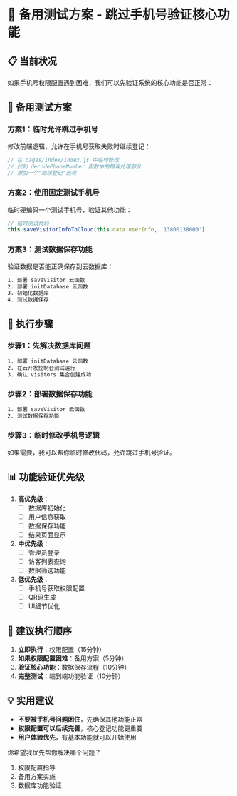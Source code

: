 # 🔄 备用测试方案 - 跳过手机号验证核心功能

## 📋 当前状况

如果手机号权限配置遇到困难，我们可以先验证系统的核心功能是否正常：

## 🎯 备用测试方案

### 方案1：临时允许跳过手机号
修改前端逻辑，允许在手机号获取失败时继续登记：

```javascript
// 在 pages/index/index.js 中临时修改
// 找到 decodePhoneNumber 函数中的错误处理部分
// 添加一个"继续登记"选项
```

### 方案2：使用固定测试手机号
临时硬编码一个测试手机号，验证其他功能：

```javascript
// 临时测试代码
this.saveVisitorInfoToCloud(this.data.userInfo, '13800138000')
```

### 方案3：测试数据保存功能
验证数据是否能正确保存到云数据库：

```bash
1. 部署 saveVisitor 云函数
2. 部署 initDatabase 云函数  
3. 初始化数据库
4. 测试数据保存
```

## 🚀 执行步骤

### 步骤1：先解决数据库问题
```bash
1. 部署 initDatabase 云函数
2. 在云开发控制台测试运行
3. 确认 visitors 集合创建成功
```

### 步骤2：部署数据保存功能
```bash
1. 部署 saveVisitor 云函数
2. 测试数据保存功能
```

### 步骤3：临时修改手机号逻辑
如果需要，我可以帮你临时修改代码，允许跳过手机号验证。

## 📊 功能验证优先级

1. **高优先级**：
   - [ ] 数据库初始化
   - [ ] 用户信息获取
   - [ ] 数据保存功能
   - [ ] 结果页面显示

2. **中优先级**：
   - [ ] 管理员登录
   - [ ] 访客列表查询
   - [ ] 数据筛选功能

3. **低优先级**：
   - [ ] 手机号获取权限配置
   - [ ] QR码生成
   - [ ] UI细节优化

## 🎯 建议执行顺序

1. **立即执行**：权限配置（15分钟）
2. **如果权限配置困难**：备用方案（5分钟）
3. **验证核心功能**：数据保存流程（10分钟）
4. **完整测试**：端到端功能验证（10分钟）

## 💡 实用建议

- **不要被手机号问题困住**，先确保其他功能正常
- **权限配置可以后续完善**，核心登记功能更重要
- **用户体验优先**，有基本功能就可以开始使用

你希望我优先帮你解决哪个问题？
1. 权限配置指导
2. 备用方案实施  
3. 数据库功能验证

